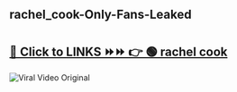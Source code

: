 
 ## rachel_cook-Only-Fans-Leaked

# <h2><a href="https://clipsfans.com/rachel_cook&ref=git">🔗 Click to LINKS ⏩⏩ 👉 🟢 rachel cook </a></h2>

<a href="https://clipsfans.com/rachel_cook&ref=git" rel="nofollow" data-target="animated-image.originalLink"><img src="https://i.ibb.co.com/xMMVF88/686577567.gif" alt="Viral Video Original" style="max-width: 100%; display: inline-block;" data-target="animated-image.originalImage"></a>
